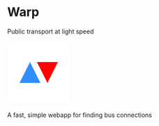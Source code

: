 Warp
====

Public transport at light speed

![icon](app/touch-icon-144-precomposed.png)

A fast, simple webapp for finding bus connections
